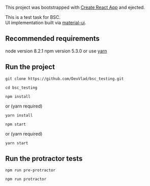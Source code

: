 This project was bootstrapped with [Create React App](https://github.com/facebookincubator/create-react-app) and ejected.

This is a test task for BSC.<br>
UI implementation built via [material-ui](http://www.material-ui.com/#/components/app-bar).<br>


## Recommended requirements
node version 8.2.1
npm version 5.3.0
or use
[yarn](https://yarnpkg.com/lang/en/)

## Run the project
```
git clone https://github.com/DevVlad/bsc_testing.git
```
```
cd bsc_testing
```
```
npm install
```
or (yarn required)
```
yarn install
```
```
npm start
```
or (yarn required)
```
yarn start
```

## Run the protractor tests
```
npm run pre-protractor
```
```
npm run protractor
```